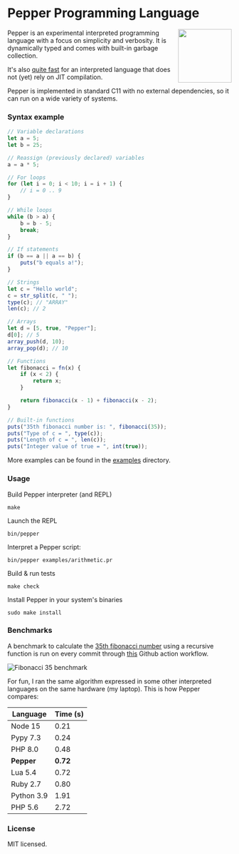 # Pepper Programming Language

<img src="https://raw.githubusercontent.com/dannyvankooten/pepper-lang/master/misc/logo.png" width="120" height="120" align="right" />

Pepper is an experimental interpreted programming language with a focus on simplicity and verbosity. It is dynamically typed and comes with built-in garbage collection. 

It's also [quite fast](#Benchmarks) for an interpreted language that does not (yet) rely on JIT compilation.

Pepper is implemented in standard C11 with no external dependencies, so it can run on a wide variety of systems.

### Syntax example 

```js
// Variable declarations
let a = 5;
let b = 25;

// Reassign (previously declared) variables
a = a * 5;

// For loops
for (let i = 0; i < 10; i = i + 1) {
    // i = 0 .. 9
}

// While loops
while (b > a) {
    b = b - 5;
    break;
}

// If statements
if (b == a || a == b) {
    puts("b equals a!");
}

// Strings
let c = "Hello world";
c = str_split(c, " "); 
type(c); // "ARRAY"
len(c); // 2 

// Arrays
let d = [5, true, "Pepper"];
d[0]; // 5
array_push(d, 10);
array_pop(d); // 10

// Functions
let fibonacci = fn(x) {
    if (x < 2) {
        return x;
    }

    return fibonacci(x - 1) + fibonacci(x - 2);
}

// Built-in functions
puts("35th fibonacci number is: ", fibonacci(35));
puts("Type of c = ", type(c));
puts("Length of c = ", len(c));
puts("Integer value of true = ", int(true));

```

More examples can be found in the [examples](https://github.com/dannyvankooten/pepper-lang/tree/master/examples) directory.

### Usage

Build Pepper interpreter (and REPL)
```
make 
```

Launch the REPL
```
bin/pepper
```

Interpret a Pepper script: 
```
bin/pepper examples/arithmetic.pr
```

Build & run tests
```
make check
```

Install Pepper in your system's binaries
```
sudo make install
```

### Benchmarks

A benchmark to calculate the [35th fibonacci number](https://github.com/dannyvankooten/pepper-lang/blob/master/examples/fib35.monkey) using a recursive function is run on every commit through [this](https://github.com/dannyvankooten/pepper-lang/actions/workflows/c.yml) Github action workflow.

![Fibonacci 35 benchmark](https://raw.githubusercontent.com/dannyvankooten/pepper-lang/master/misc/benchmarks.jpg)

For fun, I ran the same algorithm expressed in some other interpreted languages on the same hardware (my laptop). This is how Pepper compares:

| Language 	                | Time (s)	|
|--------------------	    |------	|
| Node 15            	    | 0.21 	|
| Pypy 7.3				    | 0.24  |
| PHP 8.0            	    | 0.48 	|
| **Pepper**    | **0.72**	|
| Lua 5.4            	    | 0.72 	|
| Ruby 2.7           	    | 0.80 	|
| Python 3.9         	    | 1.91 	|
| PHP 5.6				    | 2.72  |


### License

MIT licensed. 